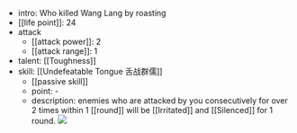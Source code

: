 - intro: Who killed Wang Lang by roasting
- [[life point]]: 24
- attack
	- [[attack power]]: 2
	- [[attack range]]: 1
- talent: [[Toughness]]
- skill: [[Undefeatable Tongue 舌战群儒]]
	- [[passive skill]] 
	- point: - 
	- description: enemies who are attacked by you consecutively for over 2 times within 1 [[round]] will be [[Irritated]] and [[Silenced]] for 1 round.
  ![](https://imgsa.baidu.com/forum/w%3D580/sign=48e159db526034a829e2b889fb1149d9/3467f3dde71190efa7024205c01b9d16fffa60c6.jpg)
